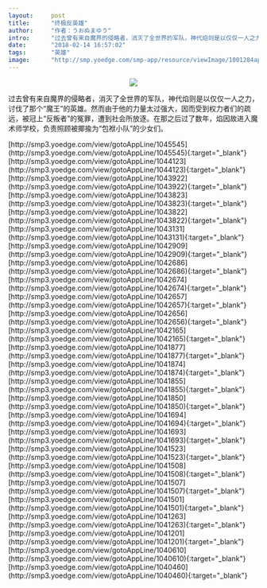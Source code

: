 ```yaml
---
layout:     post
title:      "终极反英雄"
author:     "作者：うおぬまゆう"
intro:      "过去曾有来自魔界的侵略者，消灭了全世界的军队，神代焰则是以仅仅一人之力，讨伐了那个“魔王”的英雄。然而由于他的力量太过强大，因而受到权力者们的疏远，被冠上“反叛者”的冤罪，遭到社会所放逐。在那之后过了数年，焰因故进入魔术师学校，负责照顾被揶揄为“包袱小队”的少女们。"
date:       "2018-02-14 16:57:02"
tags:       "英雄"
image:      "http://smp.yoedge.com/smp-app/resource/viewImage/1001284appline.png"
---
```

<div style="text-align: center">
<p><img src="http://smp.yoedge.com/smp-app/resource/viewImage/1001284appline.png"/></p>
</div>
<p class="post-meta">
<span>过去曾有来自魔界的侵略者，消灭了全世界的军队，神代焰则是以仅仅一人之力，讨伐了那个“魔王”的英雄。然而由于他的力量太过强大，因而受到权力者们的疏远，被冠上“反叛者”的冤罪，遭到社会所放逐。在那之后过了数年，焰因故进入魔术师学校，负责照顾被揶揄为“包袱小队”的少女们。</span>
</p>
[http://smp3.yoedge.com/view/gotoAppLine/1045545](http://smp3.yoedge.com/view/gotoAppLine/1045545){:target="_blank"}
[http://smp3.yoedge.com/view/gotoAppLine/1044123](http://smp3.yoedge.com/view/gotoAppLine/1044123){:target="_blank"}
[http://smp3.yoedge.com/view/gotoAppLine/1043922](http://smp3.yoedge.com/view/gotoAppLine/1043922){:target="_blank"}
[http://smp3.yoedge.com/view/gotoAppLine/1043823](http://smp3.yoedge.com/view/gotoAppLine/1043823){:target="_blank"}
[http://smp3.yoedge.com/view/gotoAppLine/1043822](http://smp3.yoedge.com/view/gotoAppLine/1043822){:target="_blank"}
[http://smp3.yoedge.com/view/gotoAppLine/1043131](http://smp3.yoedge.com/view/gotoAppLine/1043131){:target="_blank"}
[http://smp3.yoedge.com/view/gotoAppLine/1042909](http://smp3.yoedge.com/view/gotoAppLine/1042909){:target="_blank"}
[http://smp3.yoedge.com/view/gotoAppLine/1042686](http://smp3.yoedge.com/view/gotoAppLine/1042686){:target="_blank"}
[http://smp3.yoedge.com/view/gotoAppLine/1042674](http://smp3.yoedge.com/view/gotoAppLine/1042674){:target="_blank"}
[http://smp3.yoedge.com/view/gotoAppLine/1042657](http://smp3.yoedge.com/view/gotoAppLine/1042657){:target="_blank"}
[http://smp3.yoedge.com/view/gotoAppLine/1042656](http://smp3.yoedge.com/view/gotoAppLine/1042656){:target="_blank"}
[http://smp3.yoedge.com/view/gotoAppLine/1042165](http://smp3.yoedge.com/view/gotoAppLine/1042165){:target="_blank"}
[http://smp3.yoedge.com/view/gotoAppLine/1041877](http://smp3.yoedge.com/view/gotoAppLine/1041877){:target="_blank"}
[http://smp3.yoedge.com/view/gotoAppLine/1041874](http://smp3.yoedge.com/view/gotoAppLine/1041874){:target="_blank"}
[http://smp3.yoedge.com/view/gotoAppLine/1041855](http://smp3.yoedge.com/view/gotoAppLine/1041855){:target="_blank"}
[http://smp3.yoedge.com/view/gotoAppLine/1041850](http://smp3.yoedge.com/view/gotoAppLine/1041850){:target="_blank"}
[http://smp3.yoedge.com/view/gotoAppLine/1041694](http://smp3.yoedge.com/view/gotoAppLine/1041694){:target="_blank"}
[http://smp3.yoedge.com/view/gotoAppLine/1041693](http://smp3.yoedge.com/view/gotoAppLine/1041693){:target="_blank"}
[http://smp3.yoedge.com/view/gotoAppLine/1041523](http://smp3.yoedge.com/view/gotoAppLine/1041523){:target="_blank"}
[http://smp3.yoedge.com/view/gotoAppLine/1041508](http://smp3.yoedge.com/view/gotoAppLine/1041508){:target="_blank"}
[http://smp3.yoedge.com/view/gotoAppLine/1041507](http://smp3.yoedge.com/view/gotoAppLine/1041507){:target="_blank"}
[http://smp3.yoedge.com/view/gotoAppLine/1041501](http://smp3.yoedge.com/view/gotoAppLine/1041501){:target="_blank"}
[http://smp3.yoedge.com/view/gotoAppLine/1041263](http://smp3.yoedge.com/view/gotoAppLine/1041263){:target="_blank"}
[http://smp3.yoedge.com/view/gotoAppLine/1041201](http://smp3.yoedge.com/view/gotoAppLine/1041201){:target="_blank"}
[http://smp3.yoedge.com/view/gotoAppLine/1040610](http://smp3.yoedge.com/view/gotoAppLine/1040610){:target="_blank"}
[http://smp3.yoedge.com/view/gotoAppLine/1040460](http://smp3.yoedge.com/view/gotoAppLine/1040460){:target="_blank"}


